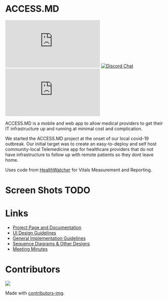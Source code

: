 # ACCESS.MD
[![MIT License](https://img.shields.io/github/license/openmymed/access.md)](https://github.com/openmymed/access.md/blob/master/LICENSE.md)
[![Discord Chat](https://img.shields.io/discord/698957001509830656)](https://discord.gg/WF9mpwy)
[![Issues](https://img.shields.io/github/issues/openmymed/access.md)](https://github.com/openmymed/access.md/issues) 

ACCESS.MD is a mobile and web app to allow medical providers to get their IT infrastructure up and running at minimal cost and complication.

We started the ACCESS.MD project at the onset of our local covid-19 outbreak. Our initial target was to create an easy-to-deploy and self host community-local Telemedicine app for healthcare providers that do not have infrastructure to follow up with remote patients so they dont leave home.

Uses code from [HealthWatcher](https://github.com/YahyaOdeh/HealthWatcher) for Vitals Measurement and Reporting.


# Screen Shots TODO


# Links 

* [Project Page and Documentation](https://wiki.kisoft.me/doku.php?id=projects:access_md:start)
* [UI Design Guidelines](https://wiki.kisoft.me/doku.php?id=projects:access_md:design_specifications:design_guidelines)
* [General Implementation Guidelines](https://wiki.kisoft.me/doku.php?id=projects:access_md:design_specifications:application_architecture)
* [Sequence Diagrams & Other Designs](https://wiki.kisoft.me/doku.php?id=projects:access_md:design_specifications:sequence_diagram)
* [Meeting Minutes](https://wiki.kisoft.me/doku.php?id=projects:access_md:meeting_minutes:start)


# Contributors
<a href="https://github.com/TareqK/covid19-followup-app/graphs/contributors">
  <img src="https://contributors-img.web.app/image?repo=TareqK/covid19-followup-app" />
</a>

Made with [contributors-img](https://contributors-img.web.app).
